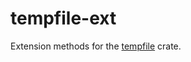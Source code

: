 # tempfile-ext

Extension methods for the [tempfile](https://docs.rs/tempfile/latest/tempfile/)
crate.
